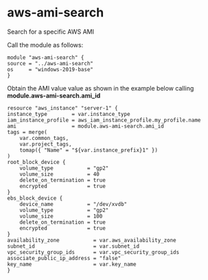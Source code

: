 # aws-ami-search
Search for a specific AWS AMI

Call the module as follows:

    module "aws-ami-search" {
    source = "../aws-ami-search"
    os     = "windows-2019-base"
    }

Obtain the AMI value value as shown in the example below calling **module.aws-ami-search.ami_id**

    resource "aws_instance" "server-1" {
    instance_type        = var.instance_type
    iam_instance_profile = aws_iam_instance_profile.my_profile.name
    ami                  = module.aws-ami-search.ami_id
    tags = merge(
        var.common_tags,
        var.project_tags,
        tomap({ "Name" = "${var.instance_prefix}1" })
    )
    root_block_device {
        volume_type           = "gp2"
        volume_size           = 40
        delete_on_termination = true
        encrypted             = true
    }
    ebs_block_device {
        device_name           = "/dev/xvdb"
        volume_type           = "gp2"
        volume_size           = 100
        delete_on_termination = true
        encrypted             = true
    }
    availability_zone           = var.aws_availability_zone
    subnet_id                   = var.subnet_id
    vpc_security_group_ids      = var.vpc_security_group_ids
    associate_public_ip_address = "false"
    key_name                    = var.key_name
    }